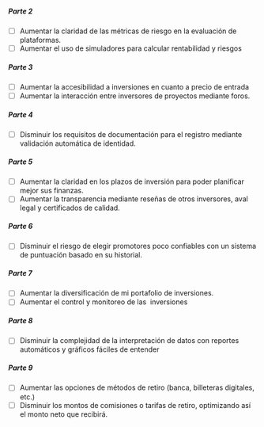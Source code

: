 

##### Parte 2
- [ ] Aumentar la claridad de las métricas de riesgo en la evaluación de plataformas.
- [ ] Aumentar el uso de simuladores para calcular rentabilidad y riesgos

##### Parte 3
- [ ] Aumentar la accesibilidad a inversiones en cuanto a precio de entrada
- [ ] Aumentar la interacción entre inversores de proyectos mediante foros.

##### Parte 4
- [ ] Disminuir los requisitos de documentación para el registro mediante validación automática de identidad.

##### Parte 5
- [ ] Aumentar la claridad en los plazos de inversión para poder planificar mejor sus finanzas.
- [ ] Aumentar la transparencia mediante reseñas de otros inversores, aval legal y certificados de calidad.

##### Parte 6
- [ ] Disminuir el riesgo de elegir promotores poco confiables con un sistema de puntuación basado en su historial.

##### Parte 7
- [ ] Aumentar la diversificación de mi portafolio de inversiones.
- [ ] Aumentar el control y monitoreo de las  inversiones

##### Parte 8
- [ ] Disminuir la complejidad de la interpretación de datos con reportes automáticos y gráficos fáciles de entender

##### Parte 9
- [ ] Aumentar las opciones de métodos de retiro (banca, billeteras digitales, etc.)
- [ ] Disminuir los montos de comisiones o tarifas de retiro, optimizando así el monto neto que recibirá.